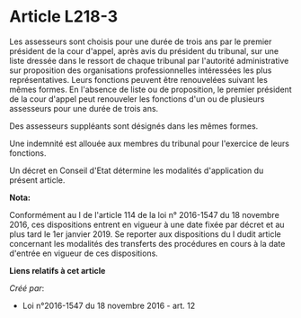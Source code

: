 # Article L218-3

Les assesseurs sont choisis pour une durée de trois ans par le premier président de la cour d'appel, après avis du président
du tribunal, sur une liste dressée dans le ressort de chaque tribunal par l'autorité administrative sur proposition des
organisations professionnelles intéressées les plus représentatives. Leurs fonctions peuvent être renouvelées suivant les
mêmes formes. En l'absence de liste ou de proposition, le premier président de la cour d'appel peut renouveler les fonctions
d'un ou de plusieurs assesseurs pour une durée de trois ans.

Des assesseurs suppléants sont désignés dans les mêmes formes.

Une indemnité est allouée aux membres du tribunal pour l'exercice de leurs fonctions.

Un décret en Conseil d'Etat détermine les modalités d'application du présent article.

**Nota:**

Conformément au I de l'article 114 de la loi n° 2016-1547 du 18 novembre 2016, ces dispositions entrent en vigueur à une date
fixée par décret et au plus tard le 1er janvier 2019. Se reporter aux dispositions du I dudit article concernant les
modalités des transferts des procédures en cours à la date d'entrée en vigueur de ces dispositions.

**Liens relatifs à cet article**

_Créé par_:

  - Loi n°2016-1547 du 18 novembre 2016 - art. 12
